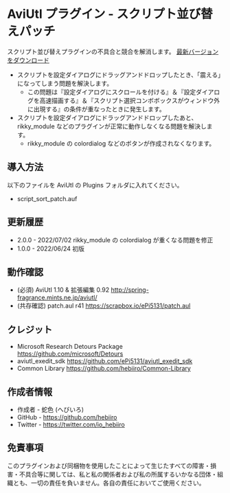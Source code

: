# AviUtl プラグイン - スクリプト並び替えパッチ

スクリプト並び替えプラグインの不具合と競合を解消します。
[最新バージョンをダウンロード](../../releases/latest/)

- スクリプトを設定ダイアログにドラッグアンドドロップしたとき、「震える」になってしまう問題を解決します。
	- この問題は『設定ダイアログにスクロールを付ける』＆『設定ダイアログを高速描画する』＆『スクリプト選択コンボボックスがウィンドウ外に出現する』の条件が重なったときに発生します。
- スクリプトを設定ダイアログにドラッグアンドドロップしたあと、rikky_module などのプラグインが正常に動作しなくなる問題を解決します。
	- rikky_module の colordialog などのボタンが作成されなくなります。

## 導入方法

以下のファイルを AviUtl の Plugins フォルダに入れてください。
* script_sort_patch.auf

## 更新履歴

* 2.0.0 - 2022/07/02 rikky_module の colordialog が重くなる問題を修正
* 1.0.0 - 2022/06/24 初版

## 動作確認

* (必須) AviUtl 1.10 & 拡張編集 0.92 http://spring-fragrance.mints.ne.jp/aviutl/
* (共存確認) patch.aul r41 https://scrapbox.io/ePi5131/patch.aul

## クレジット

* Microsoft Research Detours Package https://github.com/microsoft/Detours
* aviutl_exedit_sdk https://github.com/ePi5131/aviutl_exedit_sdk
* Common Library https://github.com/hebiiro/Common-Library

## 作成者情報
 
* 作成者 - 蛇色 (へびいろ)
* GitHub - https://github.com/hebiiro
* Twitter - https://twitter.com/io_hebiiro

## 免責事項

このプラグインおよび同梱物を使用したことによって生じたすべての障害・損害・不具合等に関しては、私と私の関係者および私の所属するいかなる団体・組織とも、一切の責任を負いません。各自の責任においてご使用ください。
